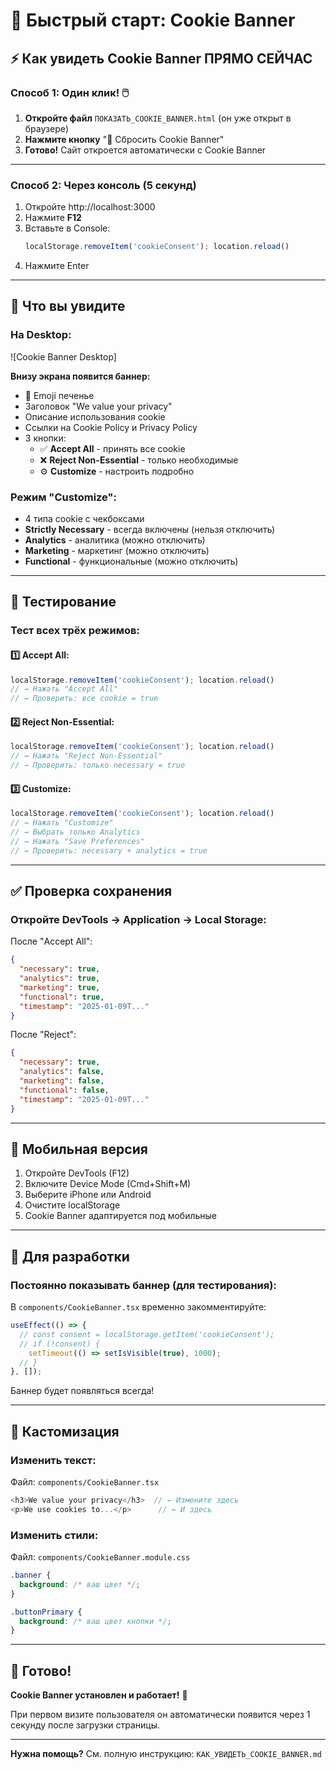 # 🍪 Быстрый старт: Cookie Banner

## ⚡ Как увидеть Cookie Banner ПРЯМО СЕЙЧАС

### Способ 1: Один клик! 🖱️

1. **Откройте файл** `ПОКАЗАТЬ_COOKIE_BANNER.html` (он уже открыт в браузере)
2. **Нажмите кнопку** "🔄 Сбросить Cookie Banner"
3. **Готово!** Сайт откроется автоматически с Cookie Banner

---

### Способ 2: Через консоль (5 секунд)

1. Откройте http://localhost:3000
2. Нажмите **F12**
3. Вставьте в Console:
   ```javascript
   localStorage.removeItem('cookieConsent'); location.reload()
   ```
4. Нажмите Enter

---

## 🎯 Что вы увидите

### На Desktop:
![Cookie Banner Desktop]

**Внизу экрана появится баннер:**
- 🍪 Emoji печенье
- Заголовок "We value your privacy"
- Описание использования cookie
- Ссылки на Cookie Policy и Privacy Policy
- 3 кнопки:
  - ✅ **Accept All** - принять все cookie
  - ❌ **Reject Non-Essential** - только необходимые
  - ⚙️ **Customize** - настроить подробно

### Режим "Customize":
- 4 типа cookie с чекбоксами
- **Strictly Necessary** - всегда включены (нельзя отключить)
- **Analytics** - аналитика (можно отключить)
- **Marketing** - маркетинг (можно отключить)
- **Functional** - функциональные (можно отключить)

---

## 🧪 Тестирование

### Тест всех трёх режимов:

#### 1️⃣ Accept All:
```javascript
localStorage.removeItem('cookieConsent'); location.reload()
// → Нажать "Accept All"
// → Проверить: все cookie = true
```

#### 2️⃣ Reject Non-Essential:
```javascript
localStorage.removeItem('cookieConsent'); location.reload()
// → Нажать "Reject Non-Essential"
// → Проверить: только necessary = true
```

#### 3️⃣ Customize:
```javascript
localStorage.removeItem('cookieConsent'); location.reload()
// → Нажать "Customize"
// → Выбрать только Analytics
// → Нажать "Save Preferences"
// → Проверить: necessary + analytics = true
```

---

## ✅ Проверка сохранения

### Откройте DevTools → Application → Local Storage:

После "Accept All":
```json
{
  "necessary": true,
  "analytics": true,
  "marketing": true,
  "functional": true,
  "timestamp": "2025-01-09T..."
}
```

После "Reject":
```json
{
  "necessary": true,
  "analytics": false,
  "marketing": false,
  "functional": false,
  "timestamp": "2025-01-09T..."
}
```

---

## 📱 Мобильная версия

1. Откройте DevTools (F12)
2. Включите Device Mode (Cmd+Shift+M)
3. Выберите iPhone или Android
4. Очистите localStorage
5. Cookie Banner адаптируется под мобильные

---

## 🔧 Для разработки

### Постоянно показывать баннер (для тестирования):

В `components/CookieBanner.tsx` временно закомментируйте:
```typescript
useEffect(() => {
  // const consent = localStorage.getItem('cookieConsent');
  // if (!consent) {
    setTimeout(() => setIsVisible(true), 1000);
  // }
}, []);
```

Баннер будет появляться всегда!

---

## 🎨 Кастомизация

### Изменить текст:
Файл: `components/CookieBanner.tsx`

```typescript
<h3>We value your privacy</h3>  // ← Измените здесь
<p>We use cookies to...</p>      // ← И здесь
```

### Изменить стили:
Файл: `components/CookieBanner.module.css`

```css
.banner {
  background: /* ваш цвет */;
}

.buttonPrimary {
  background: /* ваш цвет кнопки */;
}
```

---

## 🚀 Готово!

**Cookie Banner установлен и работает!** 🎉

При первом визите пользователя он автоматически появится через 1 секунду после загрузки страницы.

---

**Нужна помощь?** См. полную инструкцию: `КАК_УВИДЕТЬ_COOKIE_BANNER.md`

